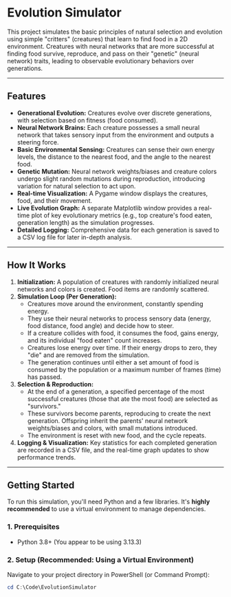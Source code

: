 # Evolution Simulator

This project simulates the basic principles of natural selection and evolution using simple "critters" (creatures) that learn to find food in a 2D environment. Creatures with neural networks that are more successful at finding food survive, reproduce, and pass on their "genetic" (neural network) traits, leading to observable evolutionary behaviors over generations.

---

## Features

* **Generational Evolution:** Creatures evolve over discrete generations, with selection based on fitness (food consumed).
* **Neural Network Brains:** Each creature possesses a small neural network that takes sensory input from the environment and outputs a steering force.
* **Basic Environmental Sensing:** Creatures can sense their own energy levels, the distance to the nearest food, and the angle to the nearest food.
* **Genetic Mutation:** Neural network weights/biases and creature colors undergo slight random mutations during reproduction, introducing variation for natural selection to act upon.
* **Real-time Visualization:** A Pygame window displays the creatures, food, and their movement.
* **Live Evolution Graph:** A separate Matplotlib window provides a real-time plot of key evolutionary metrics (e.g., top creature's food eaten, generation length) as the simulation progresses.
* **Detailed Logging:** Comprehensive data for each generation is saved to a CSV log file for later in-depth analysis.

---

## How It Works

1.  **Initialization:** A population of creatures with randomly initialized neural networks and colors is created. Food items are randomly scattered.
2.  **Simulation Loop (Per Generation):**
    * Creatures move around the environment, constantly spending energy.
    * They use their neural networks to process sensory data (energy, food distance, food angle) and decide how to steer.
    * If a creature collides with food, it consumes the food, gains energy, and its individual "food eaten" count increases.
    * Creatures lose energy over time. If their energy drops to zero, they "die" and are removed from the simulation.
    * The generation continues until either a set amount of food is consumed by the population or a maximum number of frames (time) has passed.
3.  **Selection & Reproduction:**
    * At the end of a generation, a specified percentage of the most successful creatures (those that ate the most food) are selected as "survivors."
    * These survivors become parents, reproducing to create the next generation. Offspring inherit the parents' neural network weights/biases and colors, with small mutations introduced.
    * The environment is reset with new food, and the cycle repeats.
4.  **Logging & Visualization:** Key statistics for each completed generation are recorded in a CSV file, and the real-time graph updates to show performance trends.

---

## Getting Started

To run this simulation, you'll need Python and a few libraries. It's **highly recommended** to use a virtual environment to manage dependencies.

### 1. Prerequisites

* Python 3.8+ (You appear to be using 3.13.3)

### 2. Setup (Recommended: Using a Virtual Environment)

Navigate to your project directory in PowerShell (or Command Prompt):

```powershell
cd C:\Code\EvolutionSimulator